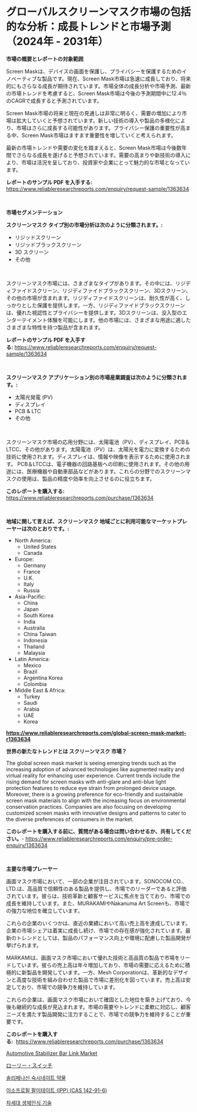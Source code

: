 <p><h1>グローバルスクリーンマスク市場の包括的な分析：成長トレンドと市場予測（2024年 - 2031年）</h1></p><p><strong>市場の概要とレポートの対象範囲</strong></p>
<p><p>Screen Maskは、デバイスの画面を保護し、プライバシーを保護するためのイノベーティブな製品です。現在、Screen Mask市場は急速に成長しており、将来的にもさらなる成長が期待されています。市場全体の成長分析や市場予測、最新の市場トレンドを考慮すると、Screen Mask市場は今後の予測期間中に12.4％のCAGRで成長すると予測されています。</p><p>Screen Mask市場の将来と現在の見通しは非常に明るく、需要の増加により市場は拡大していくと予想されています。新しい技術の導入や製品の多様化により、市場はさらに成長する可能性があります。プライバシー保護の重要性が高まる中、Screen Mask市場はますます重要性を増していくと考えられます。</p><p>最新の市場トレンドや需要の変化を踏まえると、Screen Mask市場は今後数年間でさらなる成長を遂げると予想されています。需要の高まりや新技術の導入により、市場は活況を呈しており、投資家や企業にとって魅力的な市場となっています。</p></p>
<p><strong>レポートのサンプル PDF を入手する:</strong> <a href="https://www.reliableresearchreports.com/enquiry/request-sample/1363634">https://www.reliableresearchreports.com/enquiry/request-sample/1363634</a></p>
<p>&nbsp;</p>
<p><strong>市場セグメンテーション</strong></p>
<p><strong>スクリーンマスク タイプ別の市場分析は次のように分類されます。:</strong></p>
<p><ul><li>リジッドスクリーン</li><li>リジッドブラックスクリーン</li><li>3D スクリーン</li><li>その他</li></ul></p>
<p>&nbsp;</p>
<p><p>スクリーンマスク市場には、さまざまなタイプがあります。その中には、リジディファイドスクリーン、リジディファイドブラックスクリーン、3Dスクリーン、その他の市場が含まれます。リジディファイドスクリーンは、耐久性が高く、しっかりとした保護を提供します。一方、リジディファイドブラックスクリーンは、優れた視認性とプライバシーを提供します。3Dスクリーンは、没入型のエンターテイメント体験を可能にします。他の市場には、さまざまな用途に適したさまざまな特性を持つ製品が含まれます。</p></p>
<p><strong>レポートのサンプル PDF を入手する:</strong>&nbsp;<a href="https://www.reliableresearchreports.com/enquiry/request-sample/1363634">https://www.reliableresearchreports.com/enquiry/request-sample/1363634</a></p>
<p>&nbsp;</p>
<p><strong> スクリーンマスク アプリケーション別の市場産業調査は次のように分類されます。:</strong></p>
<p><ul><li>太陽光発電 (PV)</li><li>ディスプレイ</li><li>PCB & LTC</li><li>その他</li></ul></p>
<p>&nbsp;</p>
<p><p>スクリーンマスク市場の応用分野には、太陽電池（PV）、ディスプレイ、PCB＆LTCC、その他があります。太陽電池（PV）は、太陽光を電力に変換するための技術に使用されます。ディスプレイは、情報や映像を表示するために使用されます。 PCB＆LTCCは、電子機器の回路基板への印刷に使用されます。その他の用途には、医療機器や自動車部品などがあります。これらの分野でのスクリーンマスクの使用は、製品の精度や効率を向上させるのに役立ちます。</p></p>
<p><strong>このレポートを購入する:</strong>&nbsp; <a href="https://www.reliableresearchreports.com/purchase/1363634">https://www.reliableresearchreports.com/purchase/1363634</a></p>
<p>&nbsp;</p>
<p><strong>地域に関して言えば、スクリーンマスク 地域ごとに利用可能なマーケットプレーヤーは次のとおりです。:</strong></p>
<p><ul>
    <li>
        North America:
        <ul>
            <li>United States</li>
            <li>Canada</li>
        </ul>
    </li>
    <li>
        Europe:
        <ul>
            <li>Germany</li>
            <li>France</li>
            <li>U.K.</li>
            <li>Italy</li>
            <li>Russia</li>
        </ul>
    </li>
    <li>
        Asia-Pacific:
        <ul>
            <li>China</li>
            <li>Japan</li>
            <li>South Korea</li>
            <li>India</li>
            <li>Australia</li>
            <li>China Taiwan</li>
            <li>Indonesia</li>
            <li>Thailand</li>
            <li>Malaysia</li>
        </ul>
    </li>
    <li>
        Latin America:
        <ul>
            <li>Mexico</li>
            <li>Brazil</li>
            <li>Argentina Korea</li>
            <li>Colombia</li>
        </ul>
    </li>
    <li>
        Middle East & Africa:
        <ul>
            <li>Turkey</li>
            <li>Saudi</li>
            <li>Arabia</li>
            <li>UAE</li>
            <li>Korea</li>
        </ul>
    </li>
    </ul></p>
<p><strong><a href="https://www.reliableresearchreports.com/global-screen-mask-market-r1363634">https://www.reliableresearchreports.com/global-screen-mask-market-r1363634</a></strong>&nbsp;</p>
<p><strong>世界の新たなトレンドとは スクリーンマスク 市場？</strong></p>
<p><p>The global screen mask market is seeing emerging trends such as the increasing adoption of advanced technologies like augmented reality and virtual reality for enhancing user experience. Current trends include the rising demand for screen masks with anti-glare and anti-blue light protection features to reduce eye strain from prolonged device usage. Moreover, there is a growing preference for eco-friendly and sustainable screen mask materials to align with the increasing focus on environmental conservation practices. Companies are also focusing on developing customized screen masks with innovative designs and patterns to cater to the diverse preferences of consumers in the market.</p></p>
<p><strong>このレポートを購入する前に、質問がある場合は問い合わせるか、共有してください。</strong>- <a href="https://www.reliableresearchreports.com/enquiry/pre-order-enquiry/1363634">https://www.reliableresearchreports.com/enquiry/pre-order-enquiry/1363634</a></p>
<p>&nbsp;</p>
<p><strong>主要な市場プレーヤー</strong></p>
<p><p>画面マスク市場において、一部の企業が注目されています。SONOCOM CO.、LTD.は、高品質で信頼性のある製品を提供し、市場でのリーダーであると評価されています。彼らは、技術革新と顧客サービスに焦点を当てており、市場での成長を維持しています。また、MURAKAMIやNakanuma Art Screenも、市場での強力な地位を確立しています。</p><p>これらの企業のいくつかは、直近の業績において高い売上高を達成しています。企業の市場シェアは着実に成長し続け、市場での存在感が強化されています。最新のトレンドとしては、製品のパフォーマンス向上や環境に配慮した製品開発が挙げられます。</p><p>MARKAMIは、画面マスク市場において優れた技術と高品質の製品で市場をリードしています。彼らの売上高は年々増加しており、市場の需要に応えるために積極的に新製品を開発しています。一方、Mesh Corporationは、革新的なデザインと高度な技術を組み合わせた製品で市場に差別化を図っています。売上高は安定しており、市場での競争力を維持しています。</p><p>これらの企業は、画面マスク市場において確固とした地位を築き上げており、今後も継続的な成長が見込まれます。市場の需要やトレンドに柔軟に対応し、顧客ニーズを満たす製品開発に注力することで、市場での競争力を維持することが重要です。</p></p>
<p><strong>このレポートを購入する:</strong>&nbsp;&nbsp;<a href="https://www.reliableresearchreports.com/purchase/1363634">https://www.reliableresearchreports.com/purchase/1363634</a></p>
<p><p><a href="https://github.com/bobicer/Market-Research-Report-List-3/blob/main/automotive-stabilizer-bar-link-market.md">Automotive Stabilizer Bar Link Market</a></p><p><a href="https://github.com/MosesSpinka1914/Market-Research-Report-List-2/blob/main/4440332108523.md">ローリー・スイッチ</a></p><p><a href="https://github.com/risastia4/Market-Research-Report-List-1/blob/main/7773247103277.md">솔리페나신 숙시네이트 약물</a></p><p><a href="https://medium.com/@felipegrrady654556/%EC%9D%B4%EC%86%8C%ED%94%84%EB%A1%9C%ED%95%84-%ED%8C%94%EB%AF%B8%ED%85%8C%EC%9D%B4%ED%8A%B8-ipp-cas-142-91-6-%EC%8B%9C%EC%9E%A5-2031%EB%85%84%EA%B9%8C%EC%A7%80%EC%9D%98-%ED%8A%B8%EB%A0%8C%EB%93%9C-%EC%98%88%EC%B8%A1-%EB%B0%8F-%EA%B2%BD%EC%9F%81-%EB%B6%84%EC%84%9D-504f251eec3b">이소프로필 팔미테이트 (IPP) (CAS 142-91-6)</a></p><p><a href="https://medium.com/@jerrodhilll68/%EB%8B%A4%EC%9D%8C-%EC%84%B8%EB%8C%80-%EC%83%9D%EC%B2%B4-%EC%9D%B8%EC%A6%9D-%EA%B8%B0%EC%88%A0-%EC%8B%9C%EC%9E%A5-%EC%9C%A0%ED%98%95-%EC%9D%91%EC%9A%A9-%EB%B0%8F-%EC%A7%80%EB%A6%AC%EB%B3%84-%EC%A2%85%ED%95%A9-%ED%8F%89%EA%B0%80-44a4db490faf">차세대 생체인식 기술</a></p></p>